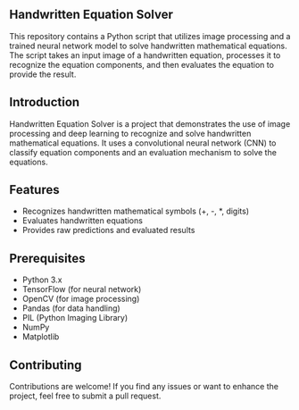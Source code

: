 ## Handwritten Equation Solver

This repository contains a Python script that utilizes image processing and a trained neural network model to solve handwritten mathematical equations. The script takes an input image of a handwritten equation, processes it to recognize the equation components, and then evaluates the equation to provide the result.

## Introduction

Handwritten Equation Solver is a project that demonstrates the use of image processing and deep learning to recognize and solve handwritten mathematical equations. It uses a convolutional neural network (CNN) to classify equation components and an evaluation mechanism to solve the equations.

## Features

- Recognizes handwritten mathematical symbols (+, -, *, digits)
- Evaluates handwritten equations
- Provides raw predictions and evaluated results

## Prerequisites

- Python 3.x
- TensorFlow (for neural network)
- OpenCV (for image processing)
- Pandas (for data handling)
- PIL (Python Imaging Library)
- NumPy
- Matplotlib

## Contributing
Contributions are welcome! If you find any issues or want to enhance the project, feel free to submit a pull request.
